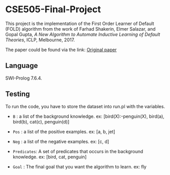 # CSE505-Final-Project

This project is the implementation of the First Order Learner of Default (FOLD) algorithm from the work of Farhad Shakerin, Elmer Salazar, and Gopal Gupta, _A New Algorithm to Automate Inductive Learning of Default Theories_, ICLP, Melbourne, 2017. 

The paper could be found via the link: <a href="https://arxiv.org/abs/1707.02693">Original paper</a>

## Language
SWI-Prolog 7.6.4.

## Testing

To run the code, you have to store the dataset into run.pl with the variables.
* ```B``` : a list of the background knowledge.
    ex: [bird(X):-penguin(X), bird(a), bird(b), cat(c), penguin(d)]
    
* ```Pos``` : a list of the positive examples.
    ex: [a, b, jet]
    
* ```Neg``` : a list of the negative examples.
    ex: [c, d]
    
* ```Predicates```: A set of predicates that occurs in the background knowledge.
    ex: [bird, cat, penguin]
    
* ```Goal``` : The final goal that you want the algorithm to learn.
    ex: fly
